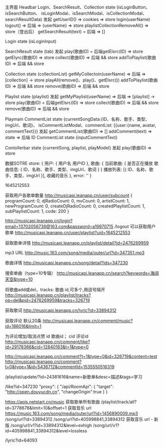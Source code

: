 主界面
Headbar
  Login、SearchResult、Collection
state (isLoginButton、isSearchButton、
isLoginModal、isSearchModal、isCollectionModal、searchResultData)
发起
getUserID() => cookies => store
login(userName)  logout() => 后端 => {userName} => store
playlistCollectionRemoveAll() => store（登出后）
getSearchResult(text) = 后端 => []

Login
state (isLoginInput)

SearchResult
state (tab)
发起 
play(歌曲ID) = 后端getElsrc(ID) => store
getElyrc(歌曲ID) => store
collect(歌曲ID) => 后端 && store
addToPlaylist(歌曲ID) => 后端 && store

Collection
state (collectionList)
getMyCollectoin(userName) => 后端 => [collection] -> store
playAll(remove()、play()、getElsrc())
addToPlaylist(歌曲ID) => 后端 && store
remove(歌曲ID) => 后端 && store

Playlist
state (playlist)
发起
getMyPlaylist(userName) => 后端 => [playlist] -> store
play(歌曲ID) = 后端getElsrc(ID) => store
collect(歌曲ID) => 后端 && store
remove(歌曲ID) => 后端 && store
<!-- removeAll() => 后端 && store -->


Playmain
  CommentList
state {currentSongData:{ID、名称、歌手、类型、imgUrl、歌词}、
isCommentListModal、commentList: [{user:{name, avatar, commentText}}}
发起
getCommentList(歌曲ID) => []
addComment(text) => state => 后端
ID
CommentList
state {inputCommentText}


Contollerbar
state {currentSong, playlist, playModel}
发起
play(歌曲ID) => store


数据SOTRE
store: {
  用户: {
    用户名
    用户ID
  },
  歌曲: {
    当前歌曲: {
      是否正在播放
      歌曲信息: {
        ID、名称、歌手、类型、imgUrl、歌词
      }
    }
    播放列表: [{
      ID、名称、歌手、类型、imgUrl
    }],
    收藏的音乐
  },
  error: ''
}

1645212553

获取用户各歌单数量
http://musicapi.leanapp.cn/user/subcount
{
programCount: 0,
djRadioCount: 0,
mvCount: 0,
artistCount: 1,
newProgramCount: 0,
createDjRadioCount: 0,
createdPlaylistCount: 1,
subPlaylistCount: 1,
code: 200
}

  http://musicapi.leanapp.cn/login?email=13702056736@163.com&password=a19970715
  /logout
可以获取用户歌单
http://musicapi.leanapp.cn/user/playlist?uid=1645212553

获取歌单详情
http://musicapi.leanapp.cn/playlist/detail?id=2476269959

mp3 URL
http://music.163.com/song/media/outer/url?id=347351.mp3

歌曲详情
http://musicapi.leanapp.cn/song/detail?ids=347230

搜索单曲（type=10专辑）
http://musicapi.leanapp.cn/search?keywords=海阔天空&type=10

将歌曲add或del，tracks: 歌曲 id,可多个,用逗号隔开
http://musicapi.leanapp.cn/playlist/tracks?op=del&pid=2476269959&tracks=326719

获取歌词
http://musicapi.leanapp.cn/lyric?id=33894312

获取评论 默认20条
http://musicapi.leanapp.cn/comment/music?id=186016&limit=1

为评论增加/取消点赞 id 歌曲id； cid 评论id
http://musicapi.leanapp.cn/comment/like?id=29178366&cid=12840183&t=1&type=0


http://musicapi.leanapp.cn/comment?t=1&type=0&id=326719&content=test
http://musicapi.leanapp.cn/comment?t=0&type=1&id=5436712&commentId=1535550516319

/playlist/update/?id=24381616&name=新歌单&desc=描述&tags=学习

/like?id=347230
"proxy": {
    "/api/RoomApi": {
      "target": "http://open.douyucdn.cn",
      "changeOrigin":true
    }
  }

https://apis.netstart.cn/music
获取歌单所有歌曲
/playlist/track/all?id=3778678&limit=10&offset=1
获取音乐 url
https://music.163.com/song/media/outer/url?id=1456890009.mp3
/song/url?id=33894312 /song/url?id=405998841,33894312
获取音乐 url - 新版
/song/url/v1?id=33894312&level=exhigh /song/url/v1?id=405998841,33894312&level=lossless

/lyric?id=64093
